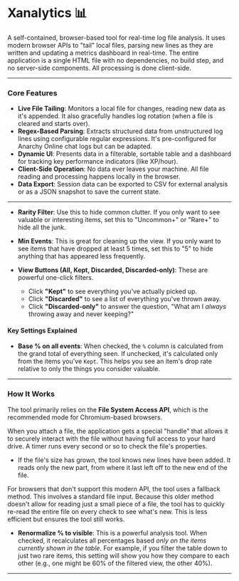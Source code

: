 # Xanalytics 📊

A self-contained, browser-based tool for real-time log file analysis. It uses modern browser APIs to "tail" local files, parsing new lines as they are written and updating a metrics dashboard in real-time. The entire application is a single HTML file with no dependencies, no build step, and no server-side components. All processing is done client-side.

---

### Core Features

* **Live File Tailing**: Monitors a local file for changes, reading new data as it's appended. It also gracefully handles log rotation (when a file is cleared and starts over).
* **Regex-Based Parsing**: Extracts structured data from unstructured log lines using configurable regular expressions. It's pre-configured for Anarchy Online chat logs but can be adapted.
* **Dynamic UI**: Presents data in a filterable, sortable table and a dashboard for tracking key performance indicators (like XP/hour).
* **Client-Side Operation**: No data ever leaves your machine. All file reading and processing happens locally in the browser.
* **Data Export**: Session data can be exported to CSV for external analysis or as a JSON snapshot to save the current state.

---

* **Rarity Filter**: Use this to hide common clutter. If you only want to see valuable or interesting items, set this to "Uncommon+" or "Rare+" to hide all the junk.

* **Min Events**: This is great for cleaning up the view. If you only want to see items that have dropped at least 5 times, set this to "5" to hide anything that has appeared less frequently.

* **View Buttons (All, Kept, Discarded, Discarded-only)**: These are powerful one-click filters.
    * Click **"Kept"** to see everything you've actually picked up.
    * Click **"Discarded"** to see a list of everything you've thrown away.
    * Click **"Discarded-only"** to answer the question, "What am I *always* throwing away and never keeping?"

#### Key Settings Explained

* **Base % on all events**: When checked, the `%` column is calculated from the grand total of everything seen. If unchecked, it's calculated only from the items you've `Kept`. This helps you see an item's drop rate relative to only the things you consider valuable.

---
### How It Works

The tool primarily relies on the **File System Access API**, which is the recommended mode for Chromium-based browsers.

When you attach a file, the application gets a special "handle" that allows it to securely interact with the file without having full access to your hard drive. A timer runs every second or so to check the file's properties.
* If the file's size has grown, the tool knows new lines have been added. It reads only the new part, from where it last left off to the new end of the file.

For browsers that don't support this modern API, the tool uses a fallback method. This involves a standard file input. Because this older method doesn't allow for reading just a small piece of a file, the tool has to quickly re-read the entire file on every check to see what's new. This is less efficient but ensures the tool still works.

* **Renormalize % to visible**: This is a powerful analysis tool. When checked, it recalculates all percentages based *only on the items currently shown in the table*. For example, if you filter the table down to just two rare items, this setting will show you how they compare to each other (e.g., one might be 60% of the filtered view, the other 40%).

---
